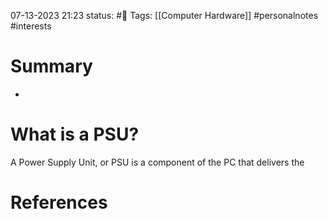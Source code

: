 07-13-2023 21:23
status: #📝
Tags: [[Computer Hardware]] #personalnotes #interests 

# Summary 
- 

# What is a PSU? 
A Power Supply Unit, or PSU is a component of the PC that delivers the 

# References
